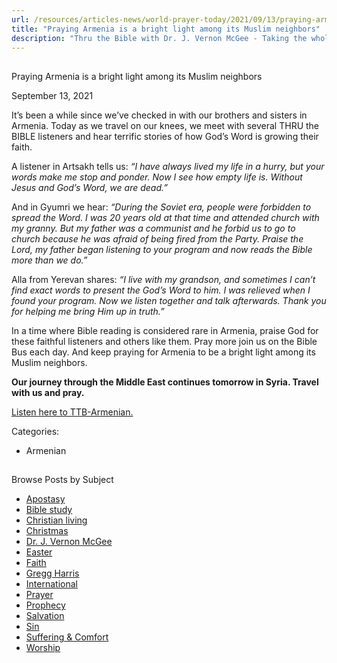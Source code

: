 ```yaml
---
url: /resources/articles-news/world-prayer-today/2021/09/13/praying-armenia-is-a-bright-light-among-its-muslim-neighbors
title: "Praying Armenia is a bright light among its Muslim neighbors"
description: "Thru the Bible with Dr. J. Vernon McGee - Taking the whole Word to the whole world"
---
```







## 
 Praying Armenia is a bright light among its Muslim neighbors


September 13, 2021
![]()




It’s been a while since we’ve checked in with our brothers and sisters in Armenia. Today as we travel on our knees, we meet with several THRU the BIBLE listeners and hear terrific stories of how God’s Word is growing their faith. 

A listener in Artsakh tells us: *“I have always lived my life in a hurry, but your words make me stop and ponder. Now I see how empty life is. Without Jesus and God’s Word, we are dead.”*

And in Gyumri we hear: *“During the Soviet era, people were forbidden to spread the Word. I was 20 years old at that time and attended church with my granny. But my father was a communist and he forbid us to go to church because he was afraid of being fired from the Party. Praise the Lord, my father began listening to your program and now reads the Bible more than we do.”*

Alla from Yerevan shares: *“I live with my grandson, and sometimes I can’t find exact words to present the God’s Word to him. I was relieved when I found your program. Now we listen together and talk afterwards. Thank you for helping me bring Him up in truth.”*

In a time where Bible reading is considered rare in Armenia, praise God for these faithful listeners and others like them. Pray more join us on the Bible Bus each day. And keep praying for Armenia to be a bright light among its Muslim neighbors. 

**Our journey through the Middle East continues tomorrow in Syria. Travel with us and pray.**

[Listen here to TTB-Armenian.](https://ttb.twr.org/home/day,0336/language,HYEEST)



Categories: 


* Armenian









## 
 Browse Posts by Subject


* [Apostasy](/resources/articles-news/-in-tags/tags/Apostasy)
* [Bible study](/resources/articles-news/-in-tags/tags/Bible-study)
* [Christian living](/resources/articles-news/-in-tags/tags/Christian-living)
* [Christmas](/resources/articles-news/-in-tags/tags/Christmas)
* [Dr. J. Vernon McGee](/resources/articles-news/-in-tags/tags/Dr-J-Vernon-McGee)
* [Easter](/resources/articles-news/-in-tags/tags/easter)
* [Faith](/resources/articles-news/-in-tags/tags/Faith)
* [Gregg Harris](/resources/articles-news/-in-tags/tags/Gregg-Harris)
* [International](/resources/articles-news/-in-tags/tags/International)
* [Prayer](/resources/articles-news/-in-tags/tags/prayer)
* [Prophecy](/resources/articles-news/-in-tags/tags/Prophecy)
* [Salvation](/resources/articles-news/-in-tags/tags/Salvation)
* [Sin](/resources/articles-news/-in-tags/tags/sin)
* [Suffering & Comfort](/resources/articles-news/-in-tags/tags/Suffering-Comfort)
* [Worship](/resources/articles-news/-in-tags/tags/worship)






